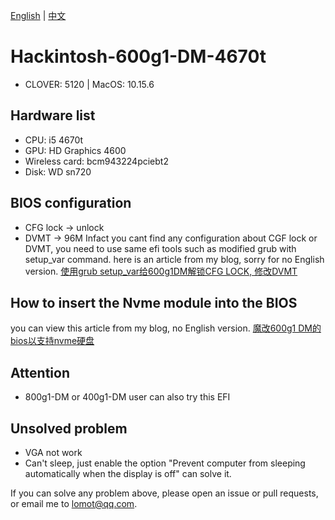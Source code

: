 [中文]:https://github.com/LomotHo/Hackintosh-600g1-DM-4670t/blob/master/README.md
[English]:https://github.com/LomotHo/Hackintosh-600g1-DM-4670t/blob/master/README-en.md

[English] | [中文]

# Hackintosh-600g1-DM-4670t

 - CLOVER: 5120 | MacOS: 10.15.6

## Hardware list

 - CPU: i5 4670t
 - GPU: HD Graphics 4600
 - Wireless card: bcm943224pciebt2
 - Disk: WD sn720

## BIOS configuration

 - CFG lock -> unlock
 - DVMT -> 96M
Infact you cant find any configuration about CGF lock or DVMT, you need to use same efi tools such as modified grub with setup_var command.
here is an article from my blog, sorry for no English version.
[使用grub setup_var给600g1DM解锁CFG LOCK, 修改DVMT](https://zhuanlan.zhihu.com/p/302927328)

## How to insert the Nvme module into the BIOS

you can view this article from my blog, no English version.
[魔改600g1 DM的bios以支持nvme硬盘](https://zhuanlan.zhihu.com/p/163219746)

## Attention
 - 800g1-DM or 400g1-DM user can also try this EFI

## Unsolved problem

 - VGA not work
 - Can't sleep, just enable the option "Prevent computer from sleeping automatically when the display is off" can solve it.

If you can solve any problem above, please open an issue or pull requests, or email me to lomot@qq.com.
